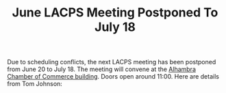 ﻿---
layout: post
title: June LACPS Meeting Postponed To July 18
redirect_from: "/node/81"
---

<div class="field field-name-body field-type-text-with-summary field-label-hidden"><div class="field-items"><div class="field-item even"><p>Due to scheduling conflicts, the next LACPS meeting has been postponed from June 20 to July 18. The meeting will convene at the <a href="/where-to-go">Alhambra Chamber of Commerce building</a>. Doors open around 11:00. Here are details from Tom Johnson:</p></div></div></div>

